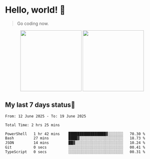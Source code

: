 # Hello, world! 🥰
> Go coding now.

<div align="center">
<div><img src="https://github-readme-stats.vercel.app/api?username=Xrondev&count_private=true" height="200px"/> <img src="https://github-readme-stats.vercel.app/api/top-langs/?username=Xrondev" height="200px"/></div>
</div>
<div align="center"></div>  

## My last 7 days status🧐

<!--START_SECTION:waka-->

```txt
From: 12 June 2025 - To: 19 June 2025

Total Time: 2 hrs 25 mins

PowerShell   1 hr 42 mins    █████████████████▓░░░░░░░   70.30 %
Bash         27 mins         ████▓░░░░░░░░░░░░░░░░░░░░   18.73 %
JSON         14 mins         ██▓░░░░░░░░░░░░░░░░░░░░░░   10.24 %
Git          0 secs          ░░░░░░░░░░░░░░░░░░░░░░░░░   00.41 %
TypeScript   0 secs          ░░░░░░░░░░░░░░░░░░░░░░░░░   00.31 %
```

<!--END_SECTION:waka-->
